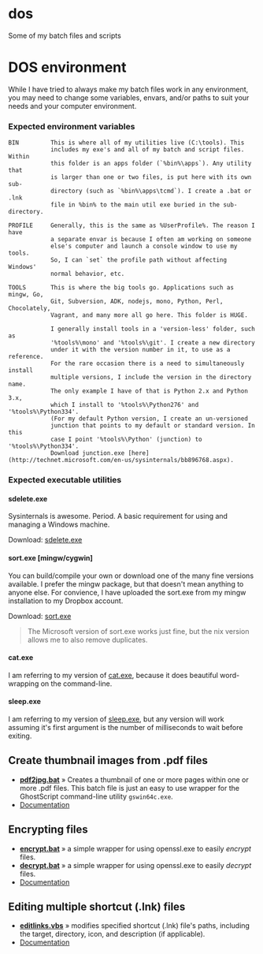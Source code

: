 dos
===

Some of my batch files and scripts

# DOS environment


While I have tried to always make my batch files work in any environment, you may need to change some variables, envars, and/or paths to suit your needs and your computer environment.

### Expected environment variables


    BIN         This is where all of my utilities live (C:\tools). This
                includes my exe's and all of my batch and script files. Within
                this folder is an apps folder (`%bin%\apps`). Any utility that
                is larger than one or two files, is put here with its own sub-
                directory (such as `%bin%\apps\tcmd`). I create a .bat or .lnk
                file in %bin% to the main util exe buried in the sub-directory.

    PROFILE     Generally, this is the same as %UserProfile%. The reason I have
                a separate envar is because I often am working on someone
                else's computer and launch a console window to use my tools.
                So, I can `set` the profile path without affecting Windows'
                normal behavior, etc.

    TOOLS       This is where the big tools go. Applications such as mingw, Go,
                Git, Subversion, ADK, nodejs, mono, Python, Perl, Chocolately,
                Vagrant, and many more all go here. This folder is HUGE.

                I generally install tools in a 'version-less' folder, such as
                '%tools%\mono' and '%tools%\git'. I create a new directory
                under it with the version number in it, to use as a reference.
                For the rare occasion there is a need to simultaneously install
                multiple versions, I include the version in the directory name.
                The only example I have of that is Python 2.x and Python 3.x,
                which I install to '%tools%\Python276' and '%tools%\Python334'.
                (For my default Python version, I create an un-versioned
                junction that points to my default or standard version. In this
                case I point '%tools%\Python' (junction) to '%tools%\Python334'.
                Download junction.exe [here](http://technet.microsoft.com/en-us/sysinternals/bb896768.aspx).

### Expected executable utilities

#### sdelete.exe

Sysinternals is awesome. Period. A basic requirement for using and managing a Windows machine.

Download: [sdelete.exe](http://technet.microsoft.com/en-us/sysinternals/bb897443.aspx)

#### sort.exe [mingw/cygwin]

You can build/compile your own or download one of the many fine versions available. I prefer the mingw package, but that doesn't mean anything to anyone else. For convience, I have uploaded the sort.exe from my mingw installation to my Dropbox account.

Download: [sort.exe](https://dl.dropboxusercontent.com/u/123747/utils/sort.exe)

> The Microsoft version of sort.exe works just fine, but the nix version allows me to also remove duplicates.

#### cat.exe

I am referring to my version of [cat.exe](https://github.com/kodybrown/cat), because it does beautiful word-wrapping on the command-line.

#### sleep.exe

I am referring to my version of [sleep.exe](https://github.com/kodybrown/sleep), but any version will work assuming it's first argument is the number of milliseconds to wait before exiting.



## Create thumbnail images from .pdf files

* [__pdf2jpg.bat__](https://github.com/kodybrown/dos/blob/master/pdf2jpg.bat) » Creates a thumbnail of one or more pages within one or more .pdf files. This batch file is just an easy to use wrapper for the GhostScript command-line utility `gswin64c.exe`.
* [Documentation](https://github.com/kodybrown/dos/blob/master/pdf2jpg.bat.md)

## Encrypting files

* [__encrypt.bat__](https://github.com/kodybrown/dos/blob/master/encrypt.bat) » a simple wrapper for using openssl.exe to easily _encrypt_ files.
* [__decrypt.bat__](https://github.com/kodybrown/dos/blob/master/decrypt.bat) » a simple wrapper for using openssl.exe to easily _decrypt_ files.
* [Documentation](https://github.com/kodybrown/dos/blob/master/encrypt.bat.md)


## Editing multiple shortcut (.lnk) files

* [__editlinks.vbs__](https://github.com/kodybrown/dos/blob/master/editlinks.vbs) » modifies specified shortcut (.lnk) file's paths, including the target, directory, icon, and description (if applicable).
* [Documentation](https://github.com/kodybrown/dos/blob/master/editlinks.vbs.md)
